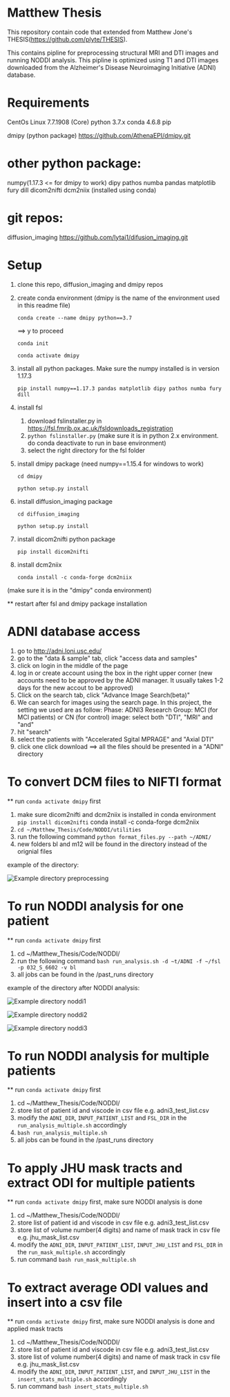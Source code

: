# Matthew Thesis
This repository contain code that extended from Matthew Jone's THESIS(https://github.com/plyte/THESIS).

This contains pipline for preprocessing structural MRI and DTI images and running NODDI analysis. This pipline is optimized using T1 and DTI images downloaded from the Alzheimer's Disease Neuroimaging Initiative (ADNI) database.

# Requirements 
CentOs Linux 7.7.1908 (Core)
python 3.7.x
conda 4.6.8
pip

dmipy (python package)
https://github.com/AthenaEPI/dmipy.git

# other python package:
numpy(1.17.3 <= for dmipy to work)
dipy
pathos
numba
pandas
matplotlib
fury
dill
dicom2nifti
dcm2niix (installed using conda)

# git repos:
diffusion_imaging
https://github.com/lytai1/difusion_imaging.git

# Setup
1. clone this repo, diffusion_imaging and dmipy repos
2. create conda environment (dmipy is the name of the environment used in this readme file)
      
      `conda create --name dmipy python==3.7`
      
      ==> y to proceed
      
      `conda init`
      
      `conda activate dmipy`
      
3. install all python packages. Make sure the numpy installed is in version 1.17.3

      `pip install numpy==1.17.3 pandas matplotlib dipy pathos numba fury dill`

4. install fsl
      1. download fslinstaller.py in https://fsl.fmrib.ox.ac.uk/fsldownloads_registration
      2. `python fslinstaller.py` (make sure it is in python 2.x environment. do conda deactivate to run in base environment)
      3. select the right directory for the fsl folder
5. install dmipy package (need numpy==1.15.4 for windows to work)

      `cd dmipy`

      `python setup.py install`

6. install diffusion_imaging package

      `cd diffusion_imaging`

      `python setup.py install`

7. install dicom2nifti python package

      `pip install dicom2nifti`

8. install dcm2niix

      `conda install -c conda-forge dcm2niix`

(make sure it is in the "dmipy" conda environment)


** restart after fsl and dmipy package installation

# ADNI database access
1) go to http://adni.loni.usc.edu/
2) go to the "data & sample" tab, click "access data and samples"
3) click on login in the middle of the page
4) log in or create account using the box in the right upper corner (new accounts need to be approved by the ADNI manager. It usually takes 1-2 days for the new accout to be approved)
5) Click on the search tab, click "Advance Image Search(beta)"
6) We can search for images using the search page. In this project, the setting we used are as follow:
Phase: ADNI3
Research Group: MCI (for MCI patients) or CN (for control)
image: select both "DTI", "MRI" and "and"
7) hit "search" 
8) select the patients with "Accelerated Sgital MPRAGE" and "Axial DTI"
9) click one click download ==> all the files should be presented in a "ADNI" directory

# To convert DCM files to NIFTI format
** run `conda activate dmipy` first
1) make sure dicom2nifti and dcm2niix is installed in conda environment
      `pip install dicom2nifti`
conda install -c conda-forge dcm2niix
2) `cd ~/Matthew_Thesis/Code/NODDI/utilities`
3) run the following command
      `python format_files.py --path ~/ADNI/`
4) new folders bl and m12 will be found in the directory instead of the orignial files

example of the directory:

![Example directory preprocessing](./Documentation/sample_dir_after_preprocessing.png)

# To run NODDI analysis for one patient
** run `conda activate dmipy` first
1) cd ~/Matthew_Thesis/Code/NODDI/
2) run the following command
`bash run_analysis.sh -d ~t/ADNI -f ~/fsl -p 032_S_6602 -v bl`
3) all jobs can be found in the /past_runs directory

example of the directory after NODDI analysis:

![Example directory noddi1](./Documentation/sample_dir_after_noddi1.png)

![Example directory noddi2](./Documentation/sample_dir_after_noddi2.png)

![Example directory noddi3](./Documentation/sample_dir_after_noddi3.png)

# To run NODDI analysis for multiple patients
** run `conda activate dmipy` first
1) cd ~/Matthew_Thesis/Code/NODDI/
2) store list of patient id and viscode in csv file e.g. adni3_test_list.csv
3) modify the `ADNI_DIR`, `INPUT_PATIENT_LIST` and `FSL_DIR` in the `run_analysis_multiple.sh` accordingly
4) `bash run_analysis_multiple.sh`
5) all jobs can be found in the /past_runs directory

# To apply JHU mask tracts and extract ODI for multiple patients
** run `conda activate dmipy` first, make sure NODDI analysis is done
1) cd ~/Matthew_Thesis/Code/NODDI/
2) store list of patient id and viscode in csv file e.g. adni3_test_list.csv
3) store list of volume number(4 digits) and name of mask track in csv file e.g. jhu_mask_list.csv
4) modify the `ADNI_DIR`, `INPUT_PATIENT_LIST`, `INPUT_JHU_LIST` and `FSL_DIR` in the `run_mask_multiple.sh` accordingly
5) run command
`bash run_mask_multiple.sh`

# To extract average ODI values and insert into a csv file
** run `conda activate dmipy` first, make sure NODDI analysis is done and applied mask tracts
1) cd ~/Matthew_Thesis/Code/NODDI/
2) store list of patient id and viscode in csv file e.g. adni3_test_list.csv
3) store list of volume number(4 digits) and name of mask track in csv file e.g. jhu_mask_list.csv
4) modify the `ADNI_DIR`, `INPUT_PATIENT_LIST`, and `INPUT_JHU_LIST` in the `insert_stats_multiple.sh` accordingly
5) run command
`bash insert_stats_multiple.sh`
